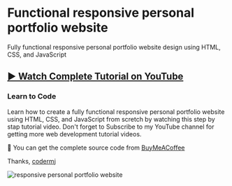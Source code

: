 # Functional responsive personal portfolio website
Fully functional responsive personal portfolio website design using HTML, CSS, and JavaScript

## [▶️ Watch Complete Tutorial on YouTube]()
### Learn to Code

Learn how to create a fully functional responsive personal portfolio website using HTML, CSS, and JavaScript from scretch by watching this step by stap tutorial video. Don't forget to Subscribe to my YouTube channel for getting more web development tutorial videos.

💝 You can get the complete source code from [BuyMeACoffee](https://www.buymeacoffee.com/codermj/e/197293)

Thanks,
[codermj](https://www.youtube.com/@thecodermj/)

![responsive personal portfolio website](https://github.com/mjshofy/responsive-portfolio-website-creatify/assets/76812554/9f96745a-db89-4b3a-8691-412d88e2db4a)
